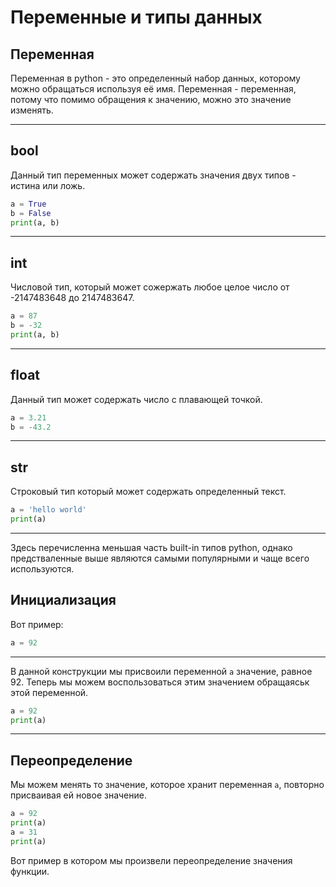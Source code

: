 # Переменные и типы данных


## Переменная

Переменная в python - это определенный набор данных, которому можно обращаться используя её имя. Переменная - переменная, потому что помимо обращения к значению, можно это значение изменять.

---

## bool

Данный тип переменных может содержать значения двух типов - истина или ложь.

```python
a = True
b = False
print(a, b)
```

---


## int

Числовой тип, который может сожержать любое целое число от -2147483648 до 2147483647. 

```python
a = 87
b = -32
print(a, b)
```

---



## float

Данный тип может содержать число с плавающей точкой.

```python
a = 3.21
b = -43.2
```

---



## str

Строковый тип который может содержать определенный текст.

```python
a = 'hello world'
print(a)
```

---



Здесь перечисленна меньшая часть built-in типов python, однако предстваленные выше являются самыми популярными и чаще всего используются.


## Инициализация

Вот пример:
```python
a = 92
```

---



В данной конструкции мы присвоили переменной `a` значение, равное 92. Теперь мы можем воспользоваться этим значением обращаяськ этой переменной.

```python
a = 92
print(a)
```

---



## Переопределение

Мы можем менять то значение, которое хранит переменная `a`, повторно присваивая ей новое значение.

```python
a = 92
print(a)
a = 31
print(a)
```

Вот пример в котором мы произвели переопределение значения функции.
